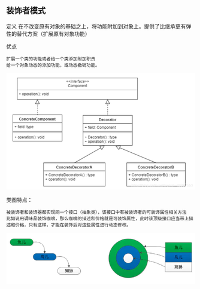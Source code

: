 ## 装饰者模式

定义
 在不改变原有对象的基础之上，将功能附加到对象上。提供了比继承更有弹性的替代方案（扩展原有对象功能）

优点

    扩展一个类的功能或者给一个类添加附加职责
    给一个对象动态的添加功能，或动态撤销功能。



![](../../img/装饰者模式.png)



 类图特点：

    被装饰者和装饰器都实现同一个接口（抽象类），该接口中有被装饰者的可装饰属性相关方法     比如说用调味品装饰咖啡，那么咖啡的描述和价格就是可装饰属性，此时该顶级接口应当带上描述和价格，只有这样，才能在装饰后对这些属性进行动态修改。

![](../../img/装饰者模式齐天大圣.webp)

